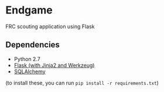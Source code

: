 # Endgame

FRC scouting application using Flask

## Dependencies
* Python 2.7
* [Flask (with Jinja2 and Werkzeug)](http://flask.pocoo.org/)
* [SQLAlchemy](http://www.sqlalchemy.org/)

(to install these, you can run ```pip install -r requirements.txt```)
